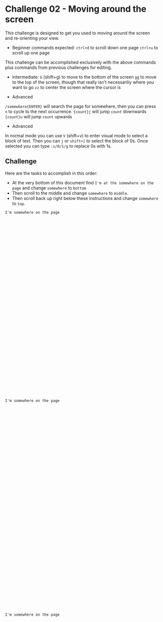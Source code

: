 # Challenge 02 - Moving around the screen

This challenge is designed to get you used to moving around the screen and re-orienting your view.

* Beginner commands expected:
`ctrl+d` to scroll down one page
`ctrl+u` to scroll up one page

This challenge can be accomplished exclusively with the above commands plus commands from previous challenges for editing.

* Intermediate:
`G` (shift+g) to move to the bottom of the screen
`gg` to move to the top of the screen, though that really isn't necessariliy where you want to go
`zz` to center the screen where the cursor is

* Advanced

`/somewhere{ENTER}` will search the page for somewhere, then you can press `n` to cycle to the next occurrence.
`{count}j` will jump `count` downwards
`{count}u` will jump `count` upwards

* Advanced

In normal mode you can use `V` (shift+v) to enter visual mode to select a block of text.  Then you can `j` or `shift+]` to select the block of 0s.  Once selected you can type `:s/0/1/g` to replace 0s with 1s.

## Challenge

Here are the tasks to accomplish in this order:
* At the very bottom of this document find `I'm at the somewhere on the page` and change `somewhere` to `bottom`
* Then scroll to the middle and change `somewhere` to `middle`.
* Then scroll back up right below these instructions and change `somewhere` to `top`.

```
I'm somewhere on the page











































I'm somewhere on the page

















































I'm somewhere on the page
```